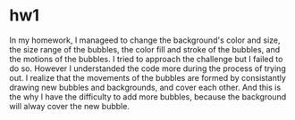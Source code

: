 # hw1
In my homework, I manageed to change the background's color and size, the size range of the bubbles, the color fill and stroke of the bubbles, and the motions of the bubbles. I tried to approach the challenge but I failed to do so. 
However I understanded the code more during the process of trying out. I realize that the movements of the bubbles are formed by consistantly drawing new bubbles and backgrounds, and cover each other. And this is the why I have the difficulty to add more bubbles, because the background will alway cover the new bubble. 
